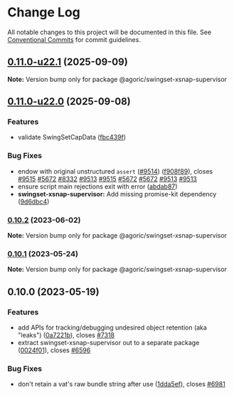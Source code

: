 # Change Log

All notable changes to this project will be documented in this file.
See [Conventional Commits](https://conventionalcommits.org) for commit guidelines.

## [0.11.0-u22.1](https://github.com/Agoric/agoric-sdk/compare/@agoric/swingset-xsnap-supervisor@0.11.0-u22.0...@agoric/swingset-xsnap-supervisor@0.11.0-u22.1) (2025-09-09)

**Note:** Version bump only for package @agoric/swingset-xsnap-supervisor

## [0.11.0-u22.0](https://github.com/Agoric/agoric-sdk/compare/@agoric/swingset-xsnap-supervisor@0.10.2...@agoric/swingset-xsnap-supervisor@0.11.0-u22.0) (2025-09-08)

### Features

* validate SwingSetCapData ([fbc439f](https://github.com/Agoric/agoric-sdk/commit/fbc439f4d884b04ac7970ac84a44e66a6be1b76c))

### Bug Fixes

* endow with original unstructured `assert` ([#9514](https://github.com/Agoric/agoric-sdk/issues/9514)) ([f908f89](https://github.com/Agoric/agoric-sdk/commit/f908f89186162df83b540f6aeb1f4c665c3a56b4)), closes [#9515](https://github.com/Agoric/agoric-sdk/issues/9515) [#5672](https://github.com/Agoric/agoric-sdk/issues/5672) [#8332](https://github.com/Agoric/agoric-sdk/issues/8332) [#9513](https://github.com/Agoric/agoric-sdk/issues/9513) [#9515](https://github.com/Agoric/agoric-sdk/issues/9515) [#5672](https://github.com/Agoric/agoric-sdk/issues/5672) [#5672](https://github.com/Agoric/agoric-sdk/issues/5672) [#9513](https://github.com/Agoric/agoric-sdk/issues/9513) [#9513](https://github.com/Agoric/agoric-sdk/issues/9513)
* ensure script main rejections exit with error ([abdab87](https://github.com/Agoric/agoric-sdk/commit/abdab879014a5c3124ebd0e9246995ac6b1ce6e5))
* **swingset-xsnap-supervisor:** Add missing promise-kit dependency ([9d6dbc4](https://github.com/Agoric/agoric-sdk/commit/9d6dbc41a02dfaf249c1bbf48cc14422c0777532))

### [0.10.2](https://github.com/Agoric/agoric-sdk/compare/@agoric/swingset-xsnap-supervisor@0.10.1...@agoric/swingset-xsnap-supervisor@0.10.2) (2023-06-02)

**Note:** Version bump only for package @agoric/swingset-xsnap-supervisor

### [0.10.1](https://github.com/Agoric/agoric-sdk/compare/@agoric/swingset-xsnap-supervisor@0.10.0...@agoric/swingset-xsnap-supervisor@0.10.1) (2023-05-24)

**Note:** Version bump only for package @agoric/swingset-xsnap-supervisor

## 0.10.0 (2023-05-19)

### Features

* add APIs for tracking/debugging undesired object retention (aka "leaks") ([0a7221b](https://github.com/Agoric/agoric-sdk/commit/0a7221b3c04f3b2894c30346fa2ea6fb0130c046)), closes [#7318](https://github.com/Agoric/agoric-sdk/issues/7318)
* extract swingset-xsnap-supervisor out to a separate package ([0024f01](https://github.com/Agoric/agoric-sdk/commit/0024f0128ff658c93468069b6fa5cc3bebfbdc78)), closes [#6596](https://github.com/Agoric/agoric-sdk/issues/6596)

### Bug Fixes

* don't retain a vat's raw bundle string after use ([1dda5ef](https://github.com/Agoric/agoric-sdk/commit/1dda5ef23e8fa624942a580487b3c94595eae5c3)), closes [#6981](https://github.com/Agoric/agoric-sdk/issues/6981)
